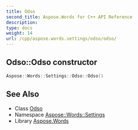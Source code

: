 ```yaml
---
title: Odso
second_title: Aspose.Words for C++ API Reference
description: 
type: docs
weight: 14
url: /cpp/aspose.words.settings/odso/odso/
---
```

## Odso::Odso constructor




```cpp
Aspose::Words::Settings::Odso::Odso()
```

## See Also

* Class [Odso](../)
* Namespace [Aspose::Words::Settings](../../)
* Library [Aspose.Words](../../../)

